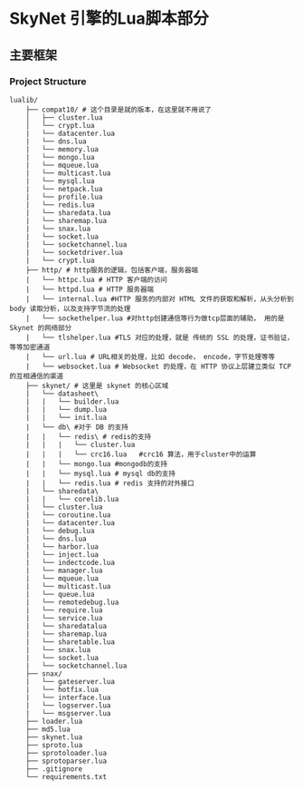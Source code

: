 # SkyNet 引擎的Lua脚本部分

## 主要框架

### Project Structure
    lualib/
        ├── compat10/ # 这个目录是就的版本，在这里就不用说了
        │   ├── cluster.lua
        │   └── crypt.lua
        |   └── datacenter.lua
        |   └── dns.lua
        |   └── memory.lua
        |   └── mongo.lua
        |   └── mqueue.lua
        |   └── multicast.lua
        |   └── mysql.lua
        |   └── netpack.lua
        |   └── profile.lua
        |   └── redis.lua
        |   └── sharedata.lua
        |   └── sharemap.lua
        |   └── snax.lua
        |   └── socket.lua
        |   └── socketchannel.lua
        |   └── socketdriver.lua
        |   └── crypt.lua
        ├── http/ # http服务的逻辑，包括客户端，服务器端
        |   └── httpc.lua # HTTP 客户端的访问
        |   └── httpd.lua # HTTP 服务器端
        |   └── internal.lua #HTTP 服务的内部对 HTML 文件的获取和解析，从头分析到 body 读取分析，以及支持字节流的处理
        |   └── sockethelper.lua #对http创建通信等行为做tcp层面的辅助， 用的是 Skynet 的网络部分
        |   └── tlshelper.lua #TLS 对应的处理，就是 传统的 SSL 的处理，证书验证，等等加密通道
        |   └── url.lua # URL相关的处理，比如 decode， encode，字节处理等等
        |   └── websocket.lua # Websocket 的处理，在 HTTP 协议上层建立类似 TCP 的互相通信的渠道
        ├── skynet/ # 这里是 skynet 的核心区域
        |   └── datasheet\
        |   |   └── builder.lua 
        |   |   └── dump.lua
        |   |   └── init.lua
        |   └── db\ #对于 DB 的支持
        |   |   └── redis\ # redis的支持
        |   |   |   └── cluster.lua
        |   |   |   └── crc16.lua   #crc16 算法，用于cluster中的运算
        |   |   └── mongo.lua #mongodb的支持
        |   |   └── mysql.lua # mysql db的支持
        |   |   └── redis.lua # redis 支持的对外接口
        |   └── sharedata\
        |   |   └── corelib.lua
        |   └── cluster.lua
        |   └── coroutine.lua
        |   └── datacenter.lua
        |   └── debug.lua
        |   └── dns.lua
        |   └── harbor.lua
        |   └── inject.lua
        |   └── indectcode.lua
        |   └── manager.lua
        |   └── mqueue.lua
        |   └── multicast.lua
        |   └── queue.lua
        |   └── remotedebug.lua
        |   └── require.lua
        |   └── service.lua
        |   └── sharedatalua
        |   └── sharemap.lua
        |   └── sharetable.lua
        |   └── snax.lua
        |   └── socket.lua
        |   └── socketchannel.lua
        ├── snax/
        |   └── gateserver.lua
        |   └── hotfix.lua
        |   └── interface.lua
        |   └── logserver.lua
        |   └── msgserver.lua
        ├── loader.lua
        ├── md5.lua
        ├── skynet.lua
        ├── sproto.lua
        ├── sprotoloader.lua
        ├── sprotoparser.lua
        ├── .gitignore
        └── requirements.txt
